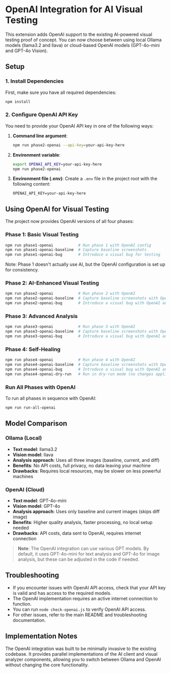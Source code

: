 # OpenAI Integration for AI Visual Testing

This extension adds OpenAI support to the existing AI-powered visual testing proof of concept. You can now choose between using local Ollama models (llama3.2 and llava) or cloud-based OpenAI models (GPT-4o-mini and GPT-4o Vision).

## Setup

### 1. Install Dependencies

First, make sure you have all required dependencies:

```bash
npm install
```

### 2. Configure OpenAI API Key

You need to provide your OpenAI API key in one of the following ways:

1. **Command line argument**:
   ```bash
   npm run phase2-openai --api-key=your-api-key-here
   ```

2. **Environment variable**:
   ```bash
   export OPENAI_API_KEY=your-api-key-here
   npm run phase2-openai
   ```

3. **Environment file (.env)**:
   Create a `.env` file in the project root with the following content:
   ```
   OPENAI_API_KEY=your-api-key-here
   ```

## Using OpenAI for Visual Testing

The project now provides OpenAI versions of all four phases:

### Phase 1: Basic Visual Testing

```bash
npm run phase1-openai           # Run phase 1 with OpenAI config
npm run phase1-openai-baseline  # Capture baseline screenshots
npm run phase1-openai-bug       # Introduce a visual bug for testing
```

Note: Phase 1 doesn't actually use AI, but the OpenAI configuration is set up for consistency.

### Phase 2: AI-Enhanced Visual Testing

```bash
npm run phase2-openai           # Run phase 2 with OpenAI
npm run phase2-openai-baseline  # Capture baseline screenshots with OpenAI
npm run phase2-openai-bug       # Introduce a visual bug with OpenAI analysis
```

### Phase 3: Advanced Analysis

```bash
npm run phase3-openai           # Run phase 3 with OpenAI
npm run phase3-openai-baseline  # Capture baseline screenshots with OpenAI
npm run phase3-openai-bug       # Introduce a visual bug with OpenAI analysis
```

### Phase 4: Self-Healing

```bash
npm run phase4-openai           # Run phase 4 with OpenAI
npm run phase4-openai-baseline  # Capture baseline screenshots with OpenAI
npm run phase4-openai-bug       # Introduce a visual bug with OpenAI analysis
npm run phase4-openai-dry-run   # Run in dry-run mode (no changes applied)
```

### Run All Phases with OpenAI

To run all phases in sequence with OpenAI:

```bash
npm run run-all-openai
```

## Model Comparison

### Ollama (Local)
- **Text model**: llama3.2
- **Vision model**: llava
- **Analysis approach**: Uses all three images (baseline, current, and diff)
- **Benefits**: No API costs, full privacy, no data leaving your machine
- **Drawbacks**: Requires local resources, may be slower on less powerful machines

### OpenAI (Cloud)
- **Text model**: GPT-4o-mini
- **Vision model**: GPT-4o
- **Analysis approach**: Uses only baseline and current images (skips diff image)
- **Benefits**: Higher quality analysis, faster processing, no local setup needed
- **Drawbacks**: API costs, data sent to OpenAI, requires internet connection

> **Note**: The OpenAI integration can use various GPT models. By default, it uses GPT-4o-mini for text analysis and GPT-4o for image analysis, but these can be adjusted in the code if needed.

## Troubleshooting

- If you encounter issues with OpenAI API access, check that your API key is valid and has access to the required models.
- The OpenAI implementation requires an active internet connection to function.
- You can run `node check-openai.js` to verify OpenAI API access.
- For other issues, refer to the main README and troubleshooting documentation.

## Implementation Notes

The OpenAI integration was built to be minimally invasive to the existing codebase. It provides parallel implementations of the AI client and visual analyzer components, allowing you to switch between Ollama and OpenAI without changing the core functionality.
